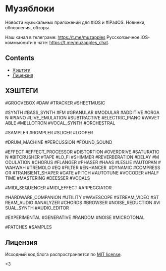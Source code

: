 # Музяблоки

Новости музыкальных приложений для #iOS и #iPadOS. Новинки, обновления, обзоры.

Наш канал в телеграме: https://t.me/muzapples
Русскоязычное iOS-коммьюнити в чате: https://t.me/muzapples_chat.

## Contents

- [Хэштэги](#Хэштэги)
- [Лицензия](#Лицензия)


## ХЭШТЕГИ

\#GROOVEBOX \#DAW \#TRACKER \#SHEETMUSIC

\#SYNTH \#BASS_SYNTH \#FM \#GRANULAR \#MODULAR \#ADDITIVE \#ORGAN \#PIANO \#LIVE_EMULATION \#SUBTRACTIVE \#ELECTRIC_PIANO \#WAVETABLE \#MELLOTRON \#VOCAL_SYNTH \#ORCHESTRAL

\#SAMPLER \#ROMPLER \#SLICER \#LOOPER 

\#DRUM_MACHINE \#PERCUSSION \#FOUND_SOUND

\#EFFECT \#EFFECT_PROCESSOR \#DISTORTION \#OVERDRIVE \#SATURATION \#BITCRUSHER \#TAPE \#LO_FI \#SHIMMER \#REVERBERATION \#DELAY \#MODULATION \#CHORUS \#FLANGER \#PHASER \#HAAS \#LESLIE \#AUTOPAN \#WAHWAH \#TREMOLO \#EQ \#FILTER \#ENHANCER  \#DYNAMIC \#COMPRESSOR \#TRANSIENT_SHAPER \#GATE \#PITCH \#AUTOTUNE \#VOCODER \#HALFTIME \#MASTERING \#DEESSER \#VOCALS

\#MIDI_SEQUENCER \#MIDI_EFFECT \#ARPEGGIATOR

\#HARDWARE_COMPANION \#UTILITY \#WAVESCOPE \#STREAM_VIDEO \#STREAM_AUDIO \#ANALYZER \#CHORDS \#BROWSER \#NOISE_REDUCTION \#VISUAL_SYNTH \#AUDIO_EDITOR

\#EXPERIMENTAL \#GENERATIVE \#RANDOM \#NOISE \#MICROTONAL

\#PATCHES \#SAMPLES

## Лицензия

Исходный код блога распространяется по [MIT license](LICENSE.md).

<3
